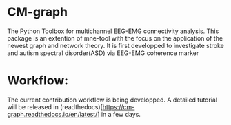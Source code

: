 # CM-graph
The Python Toolbox for multichannel EEG-EMG connectivity analysis. This package is an extention of mne-tool with the focus on the application of the newest graph and network theory.  It is first developped to investigate stroke and autism spectral disorder(ASD) via EEG-EMG coherence marker 

# Workflow:
The current contribution workflow is being developped. A detailed tutorial will be released in (readthedocs)[https://cm-graph.readthedocs.io/en/latest/] in a few days.
